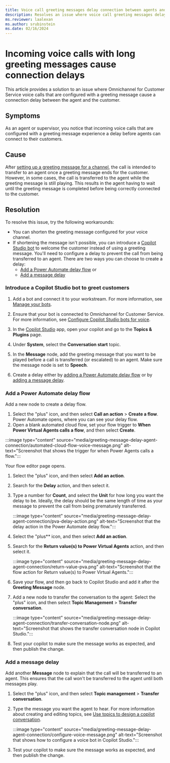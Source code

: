 ```yaml
---
title: Voice call greeting messages delay connection between agents and customers
description: Resolves an issue where voice call greeting messages delay an agent's ability to connect to a customer in the voice channel in Omnichannel for Customer Service.
ms.reviewer: laalexan
ms.author: srubinstein
ms.date: 02/16/2024
---
```

# Incoming voice calls with long greeting messages cause connection delays

This article provides a solution to an issue where Omnichannel for Customer Service voice calls that are configured with a greeting message cause a connection delay between the agent and the customer.

## Symptoms

As an agent or supervisor, you notice that incoming voice calls that are configured with a greeting message experience a delay before agents can connect to their customers.

## Cause

After [setting up a greeting message for a channel](/dynamics365/customer-service/administer/configure-automated-message), the call is intended to transfer to an agent once a greeting message ends for the customer. However, in some cases, the call is transferred to the agent while the greeting message is still playing. This results in the agent having to wait until the greeting message is completed before being correctly connected to the customer.

## Resolution

To resolve this issue, try the following workarounds:

- You can shorten the greeting message configured for your voice channel.
- If shortening the message isn't possible, you can introduce a [Copilot Studio bot](/dynamics365/customer-service/administer/overview-bots) to welcome the customer instead of using a greeting message. You'll need to configure a delay to prevent the call from being transferred to an agent. There are two ways you can choose to create a delay:
   - [Add a Power Automate delay flow](#add-a-power-automate-delay-flow)
     or
   - [Add a message delay](#add-a-message-delay)
  
### Introduce a Copilot Studio bot to greet customers

1. Add a bot and connect it to your workstream. For more information, see [Manage your bots](/dynamics365/customer-service/administer/manage-your-bots#add-a-bot).

1. Ensure that your bot is connected to Omnichannel for Customer Service. For more information, see [Configure Copilot Studio bots for voice](/dynamics365/customer-service/administer/voice-channel-pva-bots#configure-handoff-from-copilot-studio-to-omnichannel-for-customer-service).

1. In the [Copilot Studio](/microsoft-copilot-studio/fundamentals-what-is-copilot-studio) app, open your copilot and go to the **Topics & Plugins** page.
1. Under **System**, select the **Conversation start** topic.
1. In the **Message** node, add the greeting message that you want to be played before a call is transferred (or escalated) to an agent. Make sure the message node is set to **Speech**.
1. Create a delay either by [adding a Power Automate delay flow](#add-a-power-automate-delay-flow) or by [adding a message delay](#add-a-message-delay).

### Add a Power Automate delay flow

Add a new node to create a delay flow.

1. Select the "plus" icon, and then select **Call an action** > **Create a flow**. Power Automate opens, where you can see your delay flow.
1. Open a blank automated cloud flow, set your flow trigger to **When Power Virtual Agents calls a flow**, and then select **Create**.
   
  :::image type="content" source="media/greeting-message-delay-agent-connection/automated-cloud-flow-voice-message.png" alt-text="Screenshot that shows the trigger for when Power Agents calls a flow.":::
  
   Your flow editor page opens.
   
1. Select the "plus" icon, and then select **Add an action**.
1. Search for the **Delay** action, and then select it.
1. Type a number for **Count**, and select the **Unit** for how long you want the delay to be. Ideally, the delay should be the same length of time as your message to prevent the call from being prematurely transferred.
   
   :::image type="content" source="media/greeting-message-delay-agent-connection/pva-delay-action.png" alt-text="Screenshot that the delay action in the Power Automate delay flow.":::
   
1. Select the "plus** icon, and then select **Add an action**.
1. Search for the **Return value(s) to Power Virtual Agents** action, and then select it.

   :::image type="content" source="media/greeting-message-delay-agent-connection/return-value-pva.png" alt-text="Screenshot that the flow action for Return value(s) to Power Virtual Agents.":::
   
1. Save your flow, and then go back to Copilot Studio and add it after the **Greeting Message** node.
1. Add a new node to transfer the conversation to the agent: Select the "plus" icon, and then select **Topic Management** > **Transfer conversation**.

   :::image type="content" source="media/greeting-message-delay-agent-connection/transfer-conversation-node.png" alt-text="Screenshot that shows the transfer conversation node in Copilot Studio.":::
   
1. Test your copilot to make sure the message works as expected, and then publish the change.

### Add a message delay

Add another **Message** node to explain that the call will be transferred to an agent. This ensures that the call won't be transferred to the agent until both messages play.

1. Select the "plus" icon, and then select **Topic management** > **Transfer conversation**.
1. Type the message you want the agent to hear. For more information about creating and editing topics, see [Use topics to design a copilot conversation](/microsoft-copilot-studio/authoring-create-edit-topics).
   
    :::image type="content" source="media/greeting-message-delay-agent-connection/configure-voice-message.png" alt-text="Screenshot that shows how to configure a voice bot in Copilot Studio.":::

1. Test your copilot to make sure the message works as expected, and then publish the change. 
